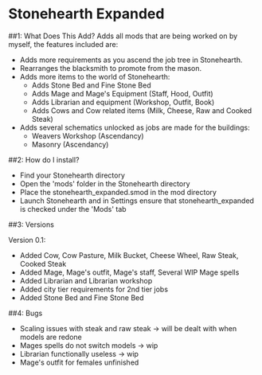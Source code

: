 # Stonehearth Expanded

##1: What Does This Add?
Adds all mods that are being worked on by myself, the features included are:
- Adds more requirements as you ascend the job tree in Stonehearth.
- Rearranges the blacksmith to promote from the mason.
- Adds more items to the world of Stonehearth:
  * Adds Stone Bed and Fine Stone Bed
  * Adds Mage and Mage's Equipment (Staff, Hood, Outfit)
  * Adds Librarian and equipment (Workshop, Outfit, Book)
  * Adds Cows and Cow related items (Milk, Cheese, Raw and Cooked Steak)
- Adds several schematics unlocked as jobs are made for the buildings:
  * Weavers Workshop (Ascendancy)
  * Masonry (Ascendancy)
  

##2: How do I install?
- Find your Stonehearth directory
- Open the 'mods' folder in the Stonehearth directory
- Place the stonehearth_expanded.smod in the mod directory
- Launch Stonehearth and in Settings ensure that stonehearth_expanded is checked under the 'Mods' tab


##3: Versions

Version 0.1:
- Added Cow, Cow Pasture, Milk Bucket, Cheese Wheel, Raw Steak, Cooked Steak
- Added Mage, Mage's outfit, Mage's staff, Several WIP Mage spells
- Added Librarian and Librarian workshop
- Added city tier requirements for 2nd tier jobs
- Added Stone Bed and Fine Stone Bed

##4: Bugs
- Scaling issues with steak and raw steak -> will be dealt with when models are redone
- Mages spells do not switch models -> wip
- Librarian functionally useless -> wip
- Mage's outfit for females unfinished

